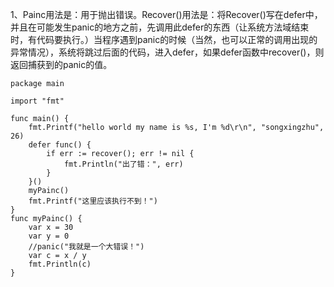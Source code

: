 
1、Painc用法是：用于抛出错误。Recover()用法是：将Recover()写在defer中，并且在可能发生panic的地方之前，先调用此defer的东西（让系统方法域结束时，有代码要执行。）当程序遇到panic的时候（当然，也可以正常的调用出现的异常情况），系统将跳过后面的代码，进入defer，如果defer函数中recover()，则返回捕获到的panic的值。
```
package main

import "fmt"

func main() {
    fmt.Printf("hello world my name is %s, I'm %d\r\n", "songxingzhu", 26)
    defer func() {
        if err := recover(); err != nil {
            fmt.Println("出了错：", err)
        }
    }()
    myPainc()
    fmt.Printf("这里应该执行不到！")
}
func myPainc() {
    var x = 30
    var y = 0
    //panic("我就是一个大错误！")
    var c = x / y
    fmt.Println(c)
}
```

